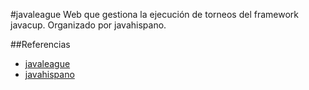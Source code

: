 #javaleague
Web que gestiona la ejecución de torneos del framework javacup.
Organizado por javahispano. 

##Referencias
* [javaleague](http://javaleague.appspor.com)
* [javahispano](http://www.javahispano.org)

